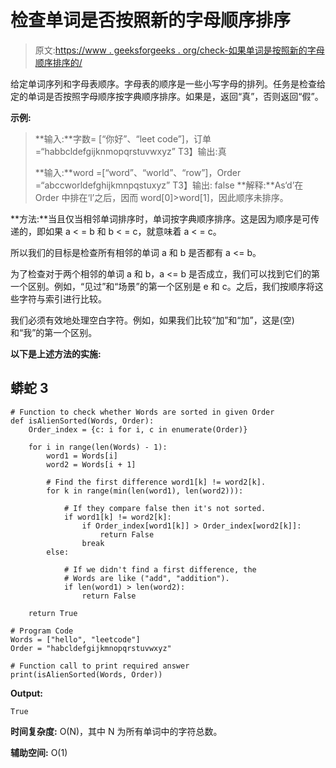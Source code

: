 # 检查单词是否按照新的字母顺序排序

> 原文:[https://www . geeksforgeeks . org/check-如果单词是按照新的字母顺序排序的/](https://www.geeksforgeeks.org/check-if-words-are-sorted-according-to-new-order-of-alphabets/)

给定单词序列和字母表顺序。字母表的顺序是一些小写字母的排列。任务是检查给定的单词是否按照字母顺序按字典顺序排序。如果是，返回“真”，否则返回“假”。

**示例:**

> **输入:**字数= [“你好”、“leet code”]，订单=“habbcldefgijknmopqrstuvwxyz”
> T3】输出:真
> 
> **输入:**word =[“word”、“world”、“row”]，Order =“abccworldefghijkmnpqstuxyz”
> T3】输出: false
> **解释:**As‘d’在 Order 中排在‘l’之后，因而 word[0]>word[1]，因此顺序未排序。

**方法:**当且仅当相邻单词排序时，单词按字典顺序排序。这是因为顺序是可传递的，即如果 a < = b 和 b < = c，就意味着 a < = c。

所以我们的目标是检查所有相邻的单词 a 和 b 是否都有 a <= b。

为了检查对于两个相邻的单词 a 和 b，a <= b 是否成立，我们可以找到它们的第一个区别。例如，“见过”和“场景”的第一个区别是 e 和 c。之后，我们按顺序将这些字符与索引进行比较。

我们必须有效地处理空白字符。例如，如果我们比较“加”和“加”，这是(空)和“我”的第一个区别。

**以下是上述方法的实施:**

## 蟒蛇 3

```
# Function to check whether Words are sorted in given Order
def isAlienSorted(Words, Order):
    Order_index = {c: i for i, c in enumerate(Order)}

    for i in range(len(Words) - 1):
        word1 = Words[i]
        word2 = Words[i + 1]

        # Find the first difference word1[k] != word2[k].
        for k in range(min(len(word1), len(word2))):

            # If they compare false then it's not sorted.
            if word1[k] != word2[k]:
                if Order_index[word1[k]] > Order_index[word2[k]]:
                    return False
                break
        else:

            # If we didn't find a first difference, the
            # Words are like ("add", "addition").
            if len(word1) > len(word2):
                return False

    return True

# Program Code
Words = ["hello", "leetcode"]
Order = "habcldefgijkmnopqrstuvwxyz"

# Function call to print required answer
print(isAlienSorted(Words, Order))
```

**Output:**

```
True

```

**时间复杂度:** O(N)，其中 N 为所有单词中的字符总数。

**辅助空间:** O(1)